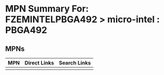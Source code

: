 



# MPN Summary For: FZEMINTELPBGA492 > micro-intel : PBGA492

## MPNs
  

|MPN|Direct Links|Search Links|
| :--- | :--- | :--- |
||||
